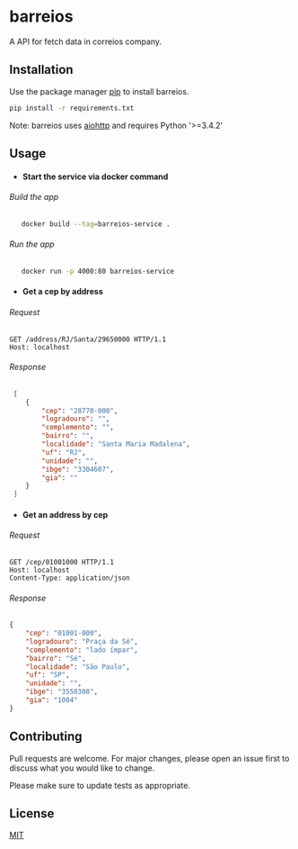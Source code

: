 # barreios

A API for fetch data in correios company.

## Installation

Use the package manager [pip](https://pip.pypa.io/en/stable/) to install barreios.

```bash
pip install -r requirements.txt
```
Note: barreios uses [aiohttp](https://aiohttp.readthedocs.io/en/stable/) and requires Python '>=3.4.2'


## Usage

- #### Start the service via docker command

###### Build the app
```bash
   docker build --tag=barreios-service .
```
###### Run the app

```bash
   docker run -p 4000:80 barreios-service
```

- #### Get a cep by address
###### Request
```http
GET /address/RJ/Santa/29650000 HTTP/1.1
Host: localhost
```
###### Response 
```json
 [
    {
        "cep": "28770-000",
        "logradouro": "",
        "complemento": "",
        "bairro": "",
        "localidade": "Santa Maria Madalena",
        "uf": "RJ",
        "unidade": "",
        "ibge": "3304607",
        "gia": ""
    }
 ]
```
- #### Get an address by cep
###### Request
```http
GET /cep/01001000 HTTP/1.1
Host: localhost
Content-Type: application/json

```
###### Response
``` json
{
    "cep": "01001-000",
    "logradouro": "Praça da Sé",
    "complemento": "lado ímpar",
    "bairro": "Sé",
    "localidade": "São Paulo",
    "uf": "SP",
    "unidade": "",
    "ibge": "3550308",
    "gia": "1004"
}
```

## Contributing
Pull requests are welcome. For major changes, please open an issue first to discuss what you would like to change.

Please make sure to update tests as appropriate.

## License
[MIT](https://choosealicense.com/licenses/mit/)
